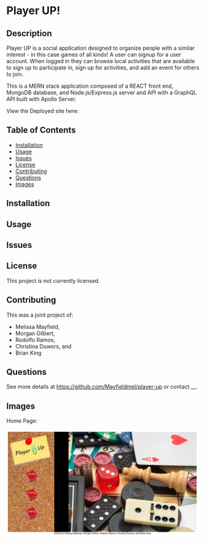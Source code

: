 # Player UP!

## Description

Player UP is a social application designed to organize people with a similar interest - in this case games of all kinds!  A user can signup for a user account. When logged in they can browse local activities that are available to sign up to participate in, sign up for activities, and add an event for others to join. 

This is a MERN stack application composed of a REACT front end, MongoDB database, and Node.js/Express.js server and API with a GraphQL API built with Apollo Server.   


View the Deployed site here: 


## Table of Contents

- [Installation](#installation)
- [Usage](#usage)
- [Issues](#issues)
- [License](#license)
- [Contributing](#contributing)
- [Questions](#questions)
- [Images](#images)

## Installation



## Usage



## Issues



## License

This project is not currently licensed.

## Contributing

This was a joint project of:
- Melissa Mayfield, 
- Morgan Gilbert, 
- Rodolfo Ramos, 
- Christina Duwors, and 
- Brian King

## Questions

See more details at https://github.com/Mayfieldmel/player-up or contact __.

## Images

Home Page:

<img src= "client/src/images/player-up.png"/>

